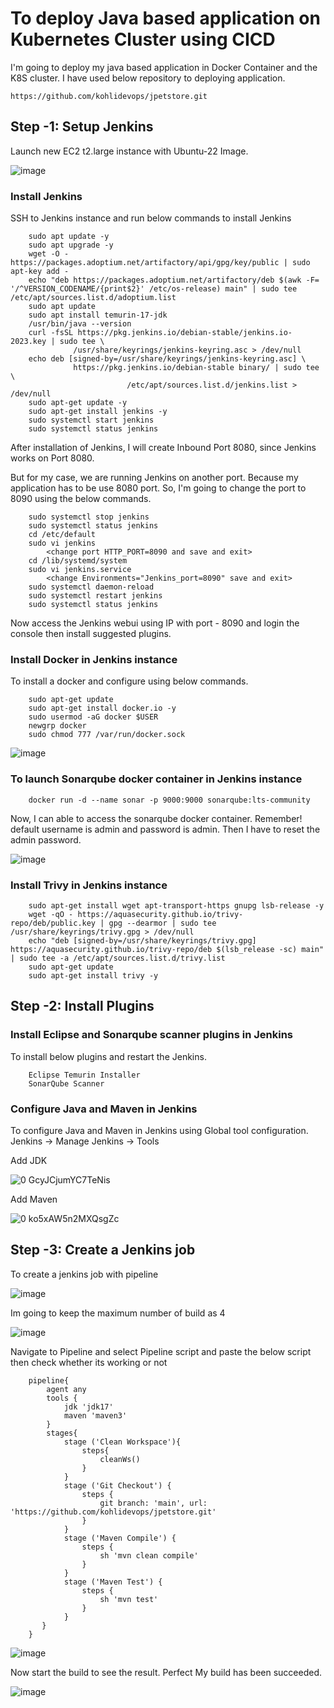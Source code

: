 # To deploy Java based application on Kubernetes Cluster using CICD 

I'm going to deploy my java based application in Docker Container and the K8S cluster. I have used below repository to deploying application.

    https://github.com/kohlidevops/jpetstore.git

## Step -1: Setup Jenkins

Launch new EC2 t2.large instance with Ubuntu-22 Image.

![image](https://github.com/kohlidevops/jpetstore/assets/100069489/d203a4bd-bb8c-46ed-82cf-08fcab180923)

### Install Jenkins

SSH to Jenkins instance and run below commands to install Jenkins
        
        sudo apt update -y
        sudo apt upgrade -y
        wget -O - https://packages.adoptium.net/artifactory/api/gpg/key/public | sudo apt-key add -
        echo "deb https://packages.adoptium.net/artifactory/deb $(awk -F= '/^VERSION_CODENAME/{print$2}' /etc/os-release) main" | sudo tee /etc/apt/sources.list.d/adoptium.list
        sudo apt update
        sudo apt install temurin-17-jdk
        /usr/bin/java --version
        curl -fsSL https://pkg.jenkins.io/debian-stable/jenkins.io-2023.key | sudo tee \
                  /usr/share/keyrings/jenkins-keyring.asc > /dev/null
        echo deb [signed-by=/usr/share/keyrings/jenkins-keyring.asc] \
                  https://pkg.jenkins.io/debian-stable binary/ | sudo tee \
                              /etc/apt/sources.list.d/jenkins.list > /dev/null
        sudo apt-get update -y
        sudo apt-get install jenkins -y
        sudo systemctl start jenkins
        sudo systemctl status jenkins

After installation of Jenkins, I will create Inbound Port 8080, since Jenkins works on Port 8080.

But for my case, we are running Jenkins on another port. Because my application has to be use 8080 port. So, I'm going to change the port to 8090 using the below commands.

        sudo systemctl stop jenkins
        sudo systemctl status jenkins
        cd /etc/default
        sudo vi jenkins   
            <change port HTTP_PORT=8090 and save and exit>
        cd /lib/systemd/system
        sudo vi jenkins.service  
            <change Environments="Jenkins_port=8090" save and exit>
        sudo systemctl daemon-reload
        sudo systemctl restart jenkins
        sudo systemctl status jenkins

Now access the Jenkins webui using IP with port - 8090 and login the console then install suggested plugins.

### Install Docker in Jenkins instance

To install a docker and configure using below commands.

        sudo apt-get update 
        sudo apt-get install docker.io -y 
        sudo usermod -aG docker $USER 
        newgrp docker 
        sudo chmod 777 /var/run/docker.sock

![image](https://github.com/kohlidevops/jpetstore/assets/100069489/795aac40-b076-499a-b6a9-4543e94355d0)

### To launch Sonarqube docker container in Jenkins instance

        docker run -d --name sonar -p 9000:9000 sonarqube:lts-community

Now, I can able to access the sonarqube docker container. Remember! default username is admin and password is admin. Then I have to reset the admin password.

![image](https://github.com/kohlidevops/jpetstore/assets/100069489/b5f152b5-35f7-4f33-8ac8-17b0520bbd20)

### Install Trivy in Jenkins instance

        sudo apt-get install wget apt-transport-https gnupg lsb-release -y
        wget -qO - https://aquasecurity.github.io/trivy-repo/deb/public.key | gpg --dearmor | sudo tee /usr/share/keyrings/trivy.gpg > /dev/null
        echo "deb [signed-by=/usr/share/keyrings/trivy.gpg] https://aquasecurity.github.io/trivy-repo/deb $(lsb_release -sc) main" | sudo tee -a /etc/apt/sources.list.d/trivy.list
        sudo apt-get update
        sudo apt-get install trivy -y

## Step -2: Install Plugins

### Install Eclipse and Sonarqube scanner plugins in Jenkins

To install below plugins and restart the Jenkins.

        Eclipse Temurin Installer
        SonarQube Scanner

### Configure Java and Maven in Jenkins

To configure Java and Maven in Jenkins using Global tool configuration. Jenkins -> Manage Jenkins -> Tools

Add JDK

![0 GcyJCjumYC7TeNis](https://github.com/kohlidevops/jpetstore/assets/100069489/61a6e830-17bd-4f78-94d5-3195540c2e32)

Add Maven

![0 ko5xAW5n2MXQsgZc](https://github.com/kohlidevops/jpetstore/assets/100069489/ffc84fa3-0230-40c7-aeeb-d7324d05fb29)

## Step -3: Create a Jenkins job

To create a jenkins job with pipeline

![image](https://github.com/kohlidevops/jpetstore/assets/100069489/65af51a4-39d7-4bee-ac56-732820ef30b1)

Im going to keep the maximum number of build as 4

![image](https://github.com/kohlidevops/jpetstore/assets/100069489/47878f77-cbd9-4dee-9fb2-f4404e7f0ac0)

Navigate to Pipeline and select Pipeline script and paste the below script then check whether its working or not

        pipeline{
            agent any
            tools {
                jdk 'jdk17'
                maven 'maven3'
            }
            stages{
                stage ('Clean Workspace'){
                    steps{
                        cleanWs()
                    }
                }
                stage ('Git Checkout') {
                    steps {
                        git branch: 'main', url: 'https://github.com/kohlidevops/jpetstore.git'
                    }
                }
                stage ('Maven Compile') {
                    steps {
                        sh 'mvn clean compile'
                    }
                }
                stage ('Maven Test') {
                    steps {
                        sh 'mvn test'
                    }
                }
           }
        }

![image](https://github.com/kohlidevops/jpetstore/assets/100069489/edb91b76-c95c-4f20-af19-d27de7a41305)

Now start the build to see the result. Perfect My build has been succeeded.

![image](https://github.com/kohlidevops/jpetstore/assets/100069489/00819016-efd2-47d5-954a-6e709fcad992)


